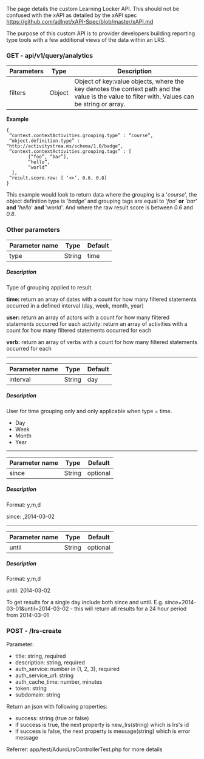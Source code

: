 The page details the custom Learning Locker API. This should not be confused with the xAPI as detailed by the xAPI spec https://github.com/adlnet/xAPI-Spec/blob/master/xAPI.md

The purpose of this custom API is to provider developers building reporting type tools with a few additional views of the data within an LRS.

### GET - api/v1/query/analytics

Parameters | Type | Description
----|------|----
filters | Object  | Object of key:value objects, where the key denotes the context path and the value is the value to filter with. Values can be string or array.

**Example**
```
{
 “context.contextActivities.grouping.type” : “course”,
 “object.definition.type” : “http://activitystrea.ms/schema/1.0/badge”,
 “context.contextActivities.grouping.tags” : [
        [“foo”, “bar”], 
        “hello”,
        “world”
  ],
 “result.score.raw: [ ‘<>’, 0.6, 0.8]
}
```

This example would look to return data where the grouping is a '_course_', the object definition type is '_badge_' and grouping tags are equal to '_foo_' **or** '_bar_' **and** '_hello_' **and** '_world_'. And where the raw result score is between _0.6_ and _0.8_.

### Other parameters

Parameter name | Type | Default
----|------|----
type | String  | time 

##### Description

Type of grouping applied to result.

**time:** return an array of dates with a count for how many filtered statements occurred in a defined interval  (day, week, month, year)

**user:** return an array of actors with a count for how many filtered statements occurred for each activity: return an array of activities with a count for how many filtered statements occurred for each 

**verb:** return an array of verbs with a count for how many filtered statements occurred for each

***

Parameter name | Type | Default
----|------|----
interval | String  | day 

##### Description

User for time grouping only and only applicable when type = time.
* Day
* Week
* Month
* Year

***

Parameter name | Type | Default
----|------|----
since | String  | optional 

##### Description

Format: y,m,d

since: ,2014-03-02

***

Parameter name | Type | Default
----|------|----
until | String  | optional 

##### Description

Format: y,m,d

until: 2014-03-02

To get results for a single day include both since and until. E.g. 
since=2014-03-01&until=2014-03-02 - this will return all results for a 24 hour period from 2014-03-01

### POST - /lrs-create
Parameter:
- title: string, required
- description: string, required
- auth_service: number in (1, 2, 3), required
- auth_service_url: string
- auth_cache_time: number, minutes
- token: string
- subdomain: string

Return an json with following properties:
- success: string (true or false)
- if success is true, the next property is new_lrs(string) which is lrs's id
- if success is false, the next property is message(string) which is error message

Referrer: app/test/AduroLrsControllerTest.php for more details
